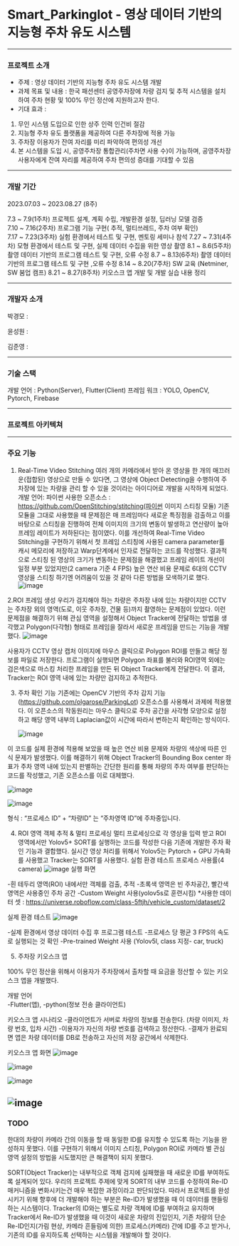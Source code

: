 # Smart_Parkinglot - 영상 데이터 기반의 지능형 주차 유도 시스템

---

### 프로젝트 소개

- 주제 : 영상 데이터 기반의 지능형 주차 유도 시스템 개발
- 과제 목표 및 내용 : 한국 패션센터 공영주차장에 차량 검지 및 추적 시스템을 설치하여 주차 현황 및 100% 무인 정산에 지원하고자 한다.
- 기대 효과 :

1. 무인 시스템 도입으로 인한 상주 인력 인건비 절감
2. 지능형 주차 유도 플랫폼을 제공하여 다른 주차장에 적용 가능
3. 주차장 이용자가 잔여 자리를 미리 파악하여 편의성 개선
4. 본 시스템을 도입 시, 공영주차장 통합관리(주차면 사용 수)이 가능하며, 공영주차장 사용자에게 잔여 자리를 제공하여 주차 편의성 증대를 기대할 수 있음

---

### 개발 기간

2023.07.03 ~ 2023.08.27 (8주)

7.3 ~ 7.9(1주차) 프로젝트 설계, 계획 수립, 개발환경 설정, 딥러닝 모델 검증  
7.10 ~ 7.16(2주차) 프로그램 기능 구현( 추적, 멀티쓰레드, 주차 여부 확인)  
7.17 ~ 7.23(3주차) 실험 환경에서 테스트 및 구현, 멘토링 세미나 참석
7.27 ~ 7.31(4주차) 모형 환경에서 테스트 및 구현, 실제 데이터 수집을 위한 영상 촬영
8.1 ~ 8.6(5주차) 촬영 데이터 기반의 프로그램 테스트 및 구현, 오류 수정
8.7 ~ 8.13(6주차) 촬영 데이터 기반의 프로그램 테스트 및 구현 ,오류 수정
8.14 ~ 8.20(7주차) SW 교육 (Netminer, SW 붐업 캠프)
8.21 ~ 8.27(8주차) 키오스크 앱 개발 및 개발 실습 내용 정리

---

### 개발자 소개

박경모 :

윤성원 :

김준영 :

---

### 기술 스택

개발 언어 : Python(Server), Flutter(Client)
프레임 워크 : YOLO, OpenCV, Pytorch, Firebase

---

### 프로젝트 아키텍쳐

---

### 주요 기능

1. Real-Time Video Stitching
   여러 개의 카메라에서 받아 온 영상을 한 개의 매끄러운(접합된) 영상으로 만들 수 있다면, 그 영상에 Object Detecting을 수행하여 주차장에 있는 차량을 관리 할 수 있을 것이라는 아이디어로 개발을 시작하게 되었다.
   개발 언어: 파이썬
   사용한 오픈소스 : https://github.com/OpenStitching/stitching(파이썬 이미지 스티칭 모듈)
   기존 모듈을 그대로 사용했을 때 문제점은 매 프레임마다 새로운 특징점을 검출하고 이를 바탕으로 스티칭을 진행하여 전체 이미지의 크기의 변동이 발생하고 연산량이 높아 프레임 레이트가 저하된다는 점이였다.
   이를 개선하여 Real-Time Video Stitching을 구현하기 위해서 첫 프레임 스티칭에 사용된 camera parameter를 캐시 메모리에 저장하고 Warp단계에서 인자로 전달하는 코드를 작성했다.
   결과적으로 스티칭 된 영상의 크기가 변동하는 문제점을 해결했고 프레임 레이트 개선이 일정 부분 있었지만(2 camera 기준 4 FPS) 높은 연산 비용 문제로 6대의 CCTV 영상을 스티칭 하기엔 어려움이 있을 것 같아 다른 방법을 모색하기로 했다.
   ![image](https://github.com/kyoungmopark/saloris-project/assets/114475881/1ba0ff01-2cd1-45cf-a638-548494a3cdfc)

2.ROI 프레임 생성
우리가 검지해야 하는 차량은 주차장 내에 있는 차량이지만 CCTV는 주차장 외의 영역(도로, 이웃 주차장, 건물 등)까지 촬영하는 문제점이 있었다.
이런 문제점을 해결하기 위해 관심 영역을 설정해서 Object Tracker에 전달하는 방법을 생각했고 Polygon(다각형) 형태로 프레임을 잘라서 새로운 프레임을 만드는 기능을 개발했다.
![image](https://github.com/kyoungmopark/saloris-project/assets/114475881/fc913624-d53c-402c-b8e0-784eda447b5e)

사용자가 CCTV 영상 캡처 이미지에 마우스 클릭으로 Polygon ROI를 만들고 해당 정보를 파일로 저장한다.
프로그램이 실행되면 Polygon 좌표를 불러와 ROI영역 외에는 검은색으로 마스킹 처리한 프레임을 만든 뒤 Object Tracker에게 전달한다.
이 결과, Tracker는 ROI 영역 내에 있는 차량만 검지하고 추적한다.

3. 주차 확인 기능
   기존에는 OpenCV 기반의 주차 감지 기능(https://github.com/olgarose/ParkingLot) 오픈소스를 사용해서 과제에 적용했다.
   이 오픈소스의 작동원리는 마우스 클릭으로 주차 공간을 사각형 모양으로 설정하고 해당 영역 내부의 Laplacian값이 시간에 따라서 변하는지 확인하는 방식이다.

   ![image](https://github.com/kyoungmopark/saloris-project/assets/114475881/f25ff0eb-75d8-42d5-a187-4389b923aaca)

이 코드를 실제 환경에 적용해 보았을 때 높은 연산 비용 문제와 차량의 색상에 따른 인식 문제가 발생했다. 이를 해결하기 위해 Object Tracker의 Bounding Box center 좌표가 주차 영역 내에 있는지 판별하는 간단한 원리를 통해 차량의 주차 여부를 판단하는 코드를 작성했고, 기존 오픈소스를 이로 대체했다.

![image](https://github.com/kyoungmopark/saloris-project/assets/114475881/d8f4287a-f72c-452c-8dbb-8273ae786943)

![image](https://github.com/kyoungmopark/saloris-project/assets/114475881/57718028-1bc8-433d-b8fe-97b2f9f28d5e)

형식 : “프로세스 ID” + “차량ID” 는 “주차영역 ID”에 주차중입니다.

4. ROI 영역 객체 추적 & 멀티 프로세싱
   멀티 프로세싱으로 각 영상을 입력 받고 ROI 영역에서만 Yolov5+ SORT를 실행하는 코드를 작성한 다음 기존에 개발한 주차 확인 기능과 결합했다.
   실시간 영상 처리를 위해서 Yolov5는 Pytorch + GPU 가속화를 사용했고 Tracker는 SORT를 사용했다.
   실험 환경 테스트
   프로세스 사용률(4 camera)
   ![image](https://github.com/kyoungmopark/saloris-project/assets/114475881/b7bd59ae-479f-4e34-8698-bab8053330cb)
   실행 화면

-흰 테두리 영역(ROI) 내에서만 객체를 검출, 추적 -초록색 영역은 빈 주차공간, 빨간색 영역은 사용중인 주차 공간
-Custom Weight 사용(yolov5s로 훈련시킴) \*사용한 데이터 셋 : https://universe.roboflow.com/class-5ftjh/vehicle_custom/dataset/2

실제 환경 테스트
![image](https://github.com/kyoungmopark/saloris-project/assets/114475881/67a7914b-7f9a-4696-b877-2d31d399aea2)

-실제 환경에서 영상 데이터 수집 후 프로그램 테스트 -프로세스 당 평균 3 FPS의 속도로 실행되는 것 확인
-Pre-trained Weight 사용 (Yolov5l, class 지정- car, truck)

5. 주차장 키오스크 앱

100% 무인 정산을 위해서 이용자가 주차장에서 출차할 때 요금을 정산할 수 있는 키오스크 앱을 개발했다.

개발 언어  
-Flutter(앱),
-python(정보 전송 클라이언트)

키오스크 앱 시나리오 -클라이언트가 서버로 차량의 정보를 전송한다. (차량 이미지, 차량 번호, 입차 시간) -이용자가 자신의 차량 번호를 검색하고 정산한다. -결제가 완료되면 앱은 차량 데이터를 DB로 전송하고 자신의 저장 공간에서 삭제한다.

키오스크 앱 화면
![image](https://github.com/kyoungmopark/saloris-project/assets/114475881/7c530b48-cce8-468a-8cdf-593e8f20625b)

![image](https://github.com/kyoungmopark/saloris-project/assets/114475881/acebc903-01f3-4d14-a44b-5dae54649d0d)

![image](https://github.com/kyoungmopark/saloris-project/assets/114475881/4e73576e-74e2-4eba-adda-13cbddf6b8c7)

## ![image](https://github.com/kyoungmopark/saloris-project/assets/114475881/9551d92a-0dc7-4c48-b55e-1d1db5710b15)

### TODO

한대의 차량이 카메라 간의 이동을 할 때 동일한 ID를 유지할 수 있도록 하는 기능을 완성하지 못했다.
이를 구현하기 위해서 이미지 스티칭, Polygon ROI로 카메라 별 관심 영역 설정의 방법을 시도했지만 큰 해결책이 되지 못했다.

SORT(Object Tracker)는 내부적으로 객체 검지에 실패했을 때 새로운 ID를 부여하도록 설계되어 있다. 우리의 프로젝트 주제에 맞게 SORT의 내부 코드를 수정하여 Re-ID 매커니즘을 변화시키는건 매우 복잡한 과정이라고 판단되었다.
따라서 프로젝트를 완성시키기 위해 향후에 더 개발해야 하는 부분은 Re-ID가 발생했을 때 이 데이터를 핸들링 하는 시스템이다.
Tracker의 ID와는 별도로 차량 객체에 ID를 부여하고 유지하며 Tracker에서 Re-ID가 발생했을 때 이것이 새로운 차량의 진입인지, 기존 차량의 단순 Re-ID인지(가림 현상, 카메라 흔들림에 의한) 프로세스(카메라) 간에 ID를 주고 받거나, 기존의 ID를 유지하도록 선택하는 시스템을 개발해야 할 것이다.
